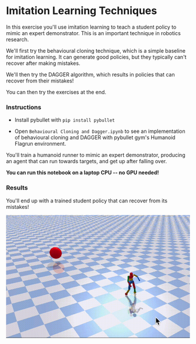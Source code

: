 # Imitation Learning Techniques

In this exercise you'll use imitation learning to teach a student policy to mimic an expert demonstrator. This is an important technique in robotics research.

We'll first try the behavioural cloning technique, which is a simple baseline for imitation learning. It can generate good policies, but they typically can't recover after making mistakes.

We'll then try the DAGGER algorithm, which results in policies that can recover from their mistakes!

You can then try the exercises at the end. 

### Instructions

- Install pybullet with `pip install pybullet`

- Open `Behavioural Cloning and Dagger.ipynb` to see an implementation of behavioural cloning and DAGGER with pybullet gym's Humanoid Flagrun environment.

You'll train a humanoid runner to mimic an expert demonstrator, producing an agent that can run towards targets, and get up after falling over.

**You can run this notebook on a laptop CPU -- no GPU needed!**

### Results

You'll end up with a trained student policy that can recover from its mistakes!

![](flagrun_adv_fallover.gif)
